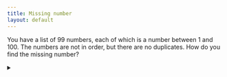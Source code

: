 ```yaml
---
title: Missing number
layout: default
---
```


You have a list of 99 numbers, each of which is a number between 1 and 100.
The numbers are not in order, but there are no duplicates.
How do you find the missing number?

<details><summary></summary>

Add all the numbers, then subtract the total from 5050 (the sum of the numbers
from 1 to 100).
The result is the missing number.

</details>
